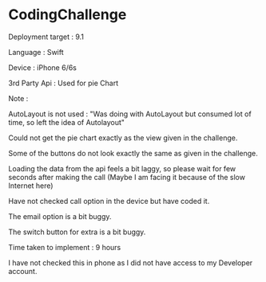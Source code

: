 # CodingChallenge

Deployment target : 9.1

Language : Swift

Device : iPhone 6/6s

3rd Party Api : Used for pie Chart

Note : 

AutoLayout is not used : "Was doing with AutoLayout but consumed lot of time, so left the idea of Autolayout"

Could not get the pie chart exactly as the view given in the challenge.

Some of the buttons do not look exactly the same as given in the challenge.

Loading the data from the api feels a bit laggy, so please wait for few seconds after making the call (Maybe I am facing it because of the slow Internet here)

Have not checked call option in the device but have coded it.

The email option is a bit buggy.

The switch button for extra is a bit buggy.

Time taken to implement : 9 hours

I have not checked this in phone as I did not have access to my Developer account.
